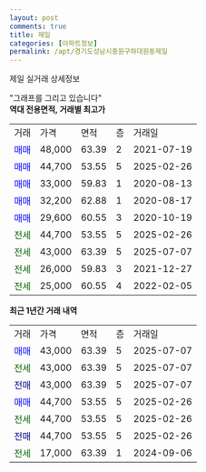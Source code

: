 ```yaml
---
layout: post
comments: true
title: 제일
categories: [아파트정보]
permalink: /apt/경기도성남시중원구하대원동제일
---
```


제일 실거래 상세정보

<script type="text/javascript">
  google.charts.load('current', {'packages':['line', 'corechart']});
  google.charts.setOnLoadCallback(drawChart);

  function drawChart() {
    var data = new google.visualization.DataTable();
    data.addColumn('date', '거래일');
    data.addColumn('number', "매매");
    data.addColumn('number', "전세");
    data.addColumn('number', "전매");

    data.addRows([[new Date(Date.parse("2025-07-07")), 43000, null, null], [new Date(Date.parse("2025-07-07")), null, 43000, null], [new Date(Date.parse("2025-07-07")), null, null, 43000], [new Date(Date.parse("2025-02-26")), 44700, null, null], [new Date(Date.parse("2025-02-26")), null, 44700, null], [new Date(Date.parse("2025-02-26")), null, null, 44700], [new Date(Date.parse("2024-09-06")), null, 17000, null]]);

    var options = {
      hAxis: {
        format: 'yyyy/MM/dd'
      },    
      lineWidth: 0,
      pointsVisible: true,    
      title: '최근 1년간 유형별 실거래가 분포',
      legend: { position: 'bottom' }
    };

    var formatter = new google.visualization.NumberFormat({pattern:'###,###'} );
    formatter.format(data, 1);
    formatter.format(data, 2);
    
    setTimeout(function() {
        var chart = new google.visualization.LineChart(document.getElementById('columnchart_material'));
        chart.draw(data, (options));
        document.getElementById('loading').style.display = 'none';
    }, 200);
  }
</script>


<div id="loading" style="z-index:20; display: block; margin-left: 0px">"그래프를 그리고 있습니다"</div>
<div id="columnchart_material" style="width: 95%; margin-left: 0px; display: block"></div>
<!-- contents start -->
<b>역대 전용면적, 거래별 최고가</b>
<table class="sortable">
    <tr>
      <td>거래</td>
      <td>가격</td>
      <td>면적</td>
      <td>층</td>
      <td>거래일</td>
    </tr>
        <tr>
          <td><a style="color: blue">매매</a></td>
          <td>48,000</td>
          <td>63.39</td>
          <td>2</td>
          <td>2021-07-19</td>
        </tr>            <tr>
          <td><a style="color: blue">매매</a></td>
          <td>44,700</td>
          <td>53.55</td>
          <td>5</td>
          <td>2025-02-26</td>
        </tr>            <tr>
          <td><a style="color: blue">매매</a></td>
          <td>33,000</td>
          <td>59.83</td>
          <td>1</td>
          <td>2020-08-13</td>
        </tr>            <tr>
          <td><a style="color: blue">매매</a></td>
          <td>32,200</td>
          <td>62.88</td>
          <td>1</td>
          <td>2020-08-17</td>
        </tr>            <tr>
          <td><a style="color: blue">매매</a></td>
          <td>29,600</td>
          <td>60.55</td>
          <td>3</td>
          <td>2020-10-19</td>
        </tr>        
        <tr>
              <td><a style="color: darkgreen">전세</a></td>
              <td>44,700</td>
              <td>53.55</td>
              <td>5</td>
              <td>2025-02-26</td>
            </tr>            <tr>
              <td><a style="color: darkgreen">전세</a></td>
              <td>43,000</td>
              <td>63.39</td>
              <td>5</td>
              <td>2025-07-07</td>
            </tr>            <tr>
              <td><a style="color: darkgreen">전세</a></td>
              <td>26,000</td>
              <td>59.83</td>
              <td>3</td>
              <td>2021-12-27</td>
            </tr>            <tr>
              <td><a style="color: darkgreen">전세</a></td>
              <td>25,000</td>
              <td>60.55</td>
              <td>4</td>
              <td>2022-02-05</td>
            </tr>        
    
</table>

<b>최근 1년간 거래 내역</b>

<table class="sortable">
    <tr>
      <td>거래</td>
      <td>가격</td>
      <td>면적</td>
      <td>층</td>
      <td>거래일</td>
    </tr>
    <tr>
      <td><a style="color: blue">매매</a></td>
      <td>43,000</td>
      <td>63.39</td>
      <td>5</td>
      <td>2025-07-07</td>
    </tr>          <tr>
      <td><a style="color: darkgreen">전세</a></td>
      <td>43,000</td>
      <td>63.39</td>
      <td>5</td>
      <td>2025-07-07</td>
    </tr>          <tr>
      <td><a style="color: darkblue">전매</a></td>
      <td>43,000</td>
      <td>63.39</td>
      <td>5</td>
      <td>2025-07-07</td>
    </tr>          <tr>
      <td><a style="color: blue">매매</a></td>
      <td>44,700</td>
      <td>53.55</td>
      <td>5</td>
      <td>2025-02-26</td>
    </tr>          <tr>
      <td><a style="color: darkgreen">전세</a></td>
      <td>44,700</td>
      <td>53.55</td>
      <td>5</td>
      <td>2025-02-26</td>
    </tr>          <tr>
      <td><a style="color: darkblue">전매</a></td>
      <td>44,700</td>
      <td>53.55</td>
      <td>5</td>
      <td>2025-02-26</td>
    </tr>          <tr>
      <td><a style="color: darkgreen">전세</a></td>
      <td>17,000</td>
      <td>63.39</td>
      <td>1</td>
      <td>2024-09-06</td>
    </tr>      </table>
<!-- contents end -->    

